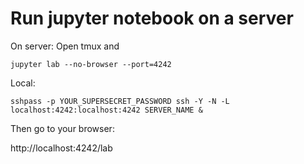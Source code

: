 # Run jupyter notebook on a server




On server: Open tmux and
```
jupyter lab --no-browser --port=4242
```

Local:
```
sshpass -p YOUR_SUPERSECRET_PASSWORD ssh -Y -N -L localhost:4242:localhost:4242 SERVER_NAME & 
```

Then go to your browser:

http://localhost:4242/lab
